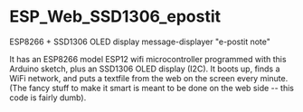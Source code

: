 # ESP_Web_SSD1306_epostit
ESP8266 + SSD1306 OLED display message-displayer "e-postit note"

It has an ESP8266 model ESP12 wifi microcontroller programmed with this Arduino sketch, plus an SSD1306 OLED display (I2C). It boots up, finds a WiFi network, and puts a textfile from the web on the screen every minute. (The fancy stuff to make it smart is meant to be done on the web side -- this code is fairly dumb).
